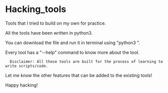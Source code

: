# Hacking_tools
Tools that I tried to build on my own for practice.

All the tools have been written in python3.

You can download the file and run it in terminal using "python3 <filename> <arguments>".
  
Every tool has a "--help" command to know more about the tool. 
  
      Disclaimer: All these tools are built for the process of learning to write scripts/code. 
  
  Let me know the other features that can be added to the existing tools! 
  
  Happy hacking! 
